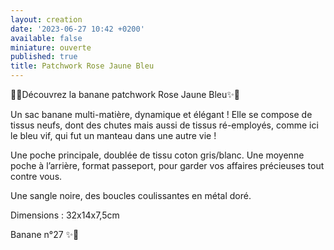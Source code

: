 ```yaml
---
layout: creation
date: '2023-06-27 10:42 +0200'
available: false
miniature: ouverte
published: true
title: Patchwork Rose Jaune Bleu
---
```


🌸✨Découvrez la banane patchwork Rose Jaune Bleu✨🌸

Un sac banane multi-matière, dynamique et élégant ! Elle se compose de tissus neufs, dont des chutes mais aussi de tissus ré-employés, comme ici le bleu vif, qui fut un manteau dans une autre vie !

Une poche principale, doublée de tissu coton gris/blanc.
Une moyenne poche à l’arrière, format passeport, pour garder vos affaires précieuses tout contre vous.

Une sangle noire, des boucles coulissantes en métal doré.

Dimensions : 32x14x7,5cm

Banane n°27
✨🌸
